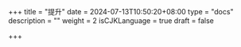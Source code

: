 +++
title = "提升"
date = 2024-07-13T10:50:20+08:00
type = "docs"
description = ""
weight = 2
isCJKLanguage = true
draft = false

+++